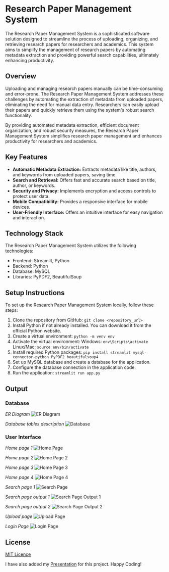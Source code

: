 # Research Paper Management System
The Research Paper Management System is a sophisticated software solution designed to streamline the process of uploading, organizing, and retrieving research papers for researchers and academics. This system aims to simplify the management of research papers by automating metadata extraction and providing powerful search capabilities, ultimately enhancing productivity.

## Overview
Uploading and managing research papers manually can be time-consuming and error-prone. The Research Paper Management System addresses these challenges by automating the extraction of metadata from uploaded papers, eliminating the need for manual data entry. Researchers can easily upload their papers and quickly retrieve them using the system's robust search functionality.

By providing automated metadata extraction, efficient document organization, and robust security measures, the Research Paper Management System simplifies research paper management and enhances productivity for researchers and academics.

## Key Features
- **Automatic Metadata Extraction:** Extracts metadata like title, authors, and keywords from uploaded papers, saving time.
- **Search and Retrieval:** Offers fast and accurate search based on title, author, or keywords.
- **Security and Privacy:** Implements encryption and access controls to protect user data.
- **Mobile Compatibility:** Provides a responsive interface for mobile devices.
- **User-Friendly Interface:** Offers an intuitive interface for easy navigation and interaction.

## Technology Stack
The Research Paper Management System utilizes the following technologies:

- Frontend: Streamlit, Python
- Backend: Python
- Database: MySQL
- Libraries: PyPDF2, BeautifulSoup

## Setup Instructions
To set up the Research Paper Management System locally, follow these steps:

1. Clone the repository from GitHub:
`git clone <repository_url>`
2. Install Python if not already installed. You can download it from the official Python website.
3. Create a virtual environment:
`python -m venv env`
4. Activate the virtual environment:
Windows:
`env\Scripts\activate`
Linux/Mac:
`source env/bin/activate`
5. Install required Python packages:
`pip install streamlit mysql-connector-python PyPDF2 beautifulsoup4`
6. Set up MySQL database and create a database for the application.
7. Configure the database connection in the application code.
8. Run the application:
`streamlit run app.py`

## Output
### Database
<p align="center">

*ER Diagram*
![ER Diagram](https://github.com/31Sanskrati/Research_Paper_Management_System/blob/main/Output/ER%20Diagram.png)

*Database tables description*
![Database](https://github.com/31Sanskrati/Research_Paper_Management_System/blob/main/Output/database.jpg)
</p>

### User Interface

*Home page 1*
![Home Page](https://github.com/31Sanskrati/Research_Paper_Management_System/blob/main/Output/Home.jpg)

*Home page 2*
![Home Page 2](https://github.com/31Sanskrati/Research_Paper_Management_System/blob/main/Output/Homepage%202.jpg)

*Home page 3*
![Home Page 3](https://github.com/31Sanskrati/Research_Paper_Management_System/blob/main/Output/Homepage%203.jpg)

*Home page 4*
![Home Page 4](https://github.com/31Sanskrati/Research_Paper_Management_System/blob/main/Output/Homepage%204.jpg)

*Search page 1*
![Search Page](https://github.com/31Sanskrati/Research_Paper_Management_System/blob/main/Output/Search%201.jpg)

*Search page output 1*
![Search Page Output 1](https://github.com/31Sanskrati/Research_Paper_Management_System/blob/main/Output/Search%20output.jpg)

*Search page output 2*
![Search Page Output 2](https://github.com/31Sanskrati/Research_Paper_Management_System/blob/main/Output/Search%20output%202.jpg)

*Upload page*
![Upload Page](https://github.com/31Sanskrati/Research_Paper_Management_System/blob/main/Output/Upload.jpg)

*Login Page*
![Login Page](https://github.com/31Sanskrati/Research_Paper_Management_System/blob/main/Output/Login%20page.jpg)

## License
[MIT Licence](https://github.com/31Sanskrati/Research_Paper_Management_System/blob/main/LICENSE)

I have also added my [Presentation](https://github.com/31Sanskrati/Research_Paper_Management_System/blob/main/RESEARCH%20PAPER%20MANAGEMENT%20SYSTEM.pdf) for this project. Happy Coding! 
